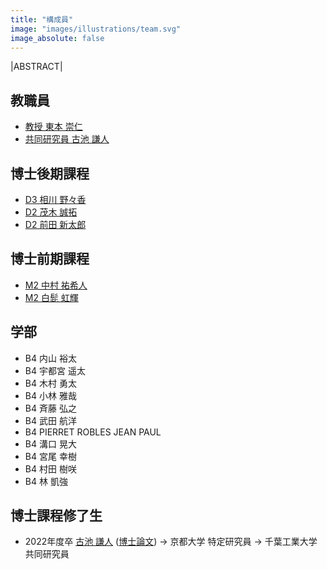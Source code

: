 ```yaml
---
title: "構成員"
image: "images/illustrations/team.svg"
image_absolute: false
---
```


|ABSTRACT|

## 教職員

- [教授 東本 崇仁](/tomoto/)
- [共同研究員 古池 謙人](https://koike.app/)

## 博士後期課程
- [D3 相川 野々香](/members/aikawa/)
- [D2 茂木 誠拓](/members/mogi/)
- [D2 前田 新太郎](https://shintaro.maeda.app/)

## 博士前期課程

- [M2 中村 祐希人](/members/nakamura/)
- [M2 白髭 虹輝](/members/shirahige/)

## 学部

- B4 内山 裕太
- B4 宇都宮 遥太
- B4 木村 勇太
- B4 小林 雅哉
- B4 斉藤 弘之
- B4 武田 航洋
- B4 PIERRET ROBLES JEAN PAUL
- B4 溝口 晃大
- B4 宮尾 幸樹
- B4 村田 樹咲
- B4 林 凱強

## 博士課程修了生

- 2022年度卒 [古池 謙人](https://koike.app/) ([博士論文](http://id.nii.ac.jp/1245/00002150/)) -> 京都大学 特定研究員 -> 千葉工業大学 共同研究員
